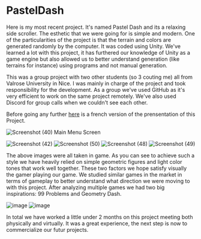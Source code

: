 # PastelDash

Here is my most recent project. It's named Pastel Dash and its a relaxing side scroller. The esthetic that we were going for is simple and modern.
One of the particularities of the project is that the terrain and colors are generated randomly by the computer. It was coded using Unity.
We've learned a lot with this project, it has furthered our knowledge of Unity as a game engine but also allowed us to better understand generation (like terrains for instance) using programs and not manual generation.

This was a group project with two other students (so 3 couting me) all from Valrose University in Nice. I was mainly in charge of the project and took responsibility for the development.
As a group we've used GitHub as it's very efficient to work on the same project remotely. We've also used Discord for group calls when we couldn't see each other.

Before going any further [here](README.md) is a french version of the prensentation of this Project.

![Screenshot (40)](https://user-images.githubusercontent.com/106030110/172060690-10ec5182-dbab-403a-a7c0-3f9cac780c26.png)
Main Menu Screen

![Screenshot (42)](https://user-images.githubusercontent.com/106030110/172060699-50aac70c-9cf3-43f5-ba35-c95875b85de1.png) 
![Screenshot (50)](https://user-images.githubusercontent.com/106030110/172060966-1a53d426-bc72-4598-9a27-17bfe3f8064e.png)
![Screenshot (48)](https://user-images.githubusercontent.com/106030110/172060967-9ea7cbcb-c0b7-4426-853c-483392901315.png)
![Screenshot (49)](https://user-images.githubusercontent.com/106030110/172060968-cd6cc56f-1f63-4d61-b861-3b09264498c1.png)

The above images were all taken in game. As you can see to achieve such a style we have heavily relied on simple geometric figures and light color tones that work well together.
These two factors we hope satisfy visually the gamer playing our game. We studied similar games in the market in terms of gameplay to better understand what direction 
we were moving to with this project. After analyzing multiple games we had two big inspirations: 99 Problems and Geometry Dash.

![image](https://user-images.githubusercontent.com/106030110/172676775-36a5bd4a-5936-4009-8fdd-c34082d91c32.png) ![image](https://user-images.githubusercontent.com/106030110/172676798-1c5ed1c9-ec82-4686-b8d7-b7b8daeeb1de.png)

In total we have worked a little under 2 months on this project meeting both physically and virtually. 
It was a great experience, the next step is now to commercialize our futur projects.
